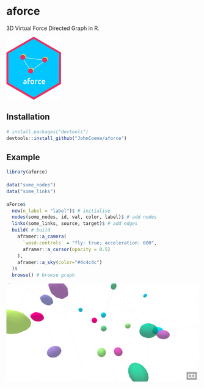 # aforce

3D Virtual Force Directed Graph in R.

![logo](man/figures/logo.png)

## Installation

``` r
# install.packages("devtools")
devtools::install_github("JohnCoene/aforce")
```

## Example

``` r
library(aforce)

data("some_nodes")
data("some_links")

aForce$
  new(n_label = "label")$ # initialise
  nodes(some_nodes, id, val, color, label)$ # add nodes
  links(some_links, source, target)$ # add edges
  build( # build
    aframer::a_camera(
      `wasd-controls` = "fly: true; acceleration: 600",
      aframer::a_cursor(opacity = 0.5)
    ),
    aframer::a_sky(color="#4c4c4c")
  )$ 
  browse() # browse graph
```

![output](aforce.png)
